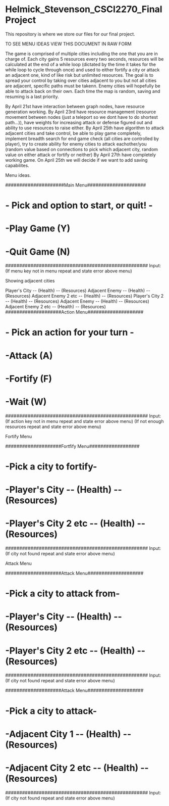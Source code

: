 # Helmick_Stevenson_CSCI2270_FinalProject
This repository is where we store our files for our final project.

TO SEE MENU IDEAS VIEW THIS DOCUMENT IN RAW FORM

The game is comprised of multiple cities including the one that you are in charge of. Each city gains 5 resources every two seconds, resources will be calculated at the end of a while loop (dictated by the time it takes for the while loop to cycle through once) and used to either fortify a city or attack an adjacent one, kind of like risk but unlimited resources. The goal is to spread your control by taking over cities adjacent to you but not all cities are adjacent, specific paths must be takenn. Enemy cities will hopefully be able to attack back on their own. Each time the map is random, saving and resuming is a last priority.

By April 21st have interaction between graph nodes, have resource generation working.
By April 23rd have resource management (resource movement between nodes (just a teleport so we dont have to do shortest path...)), have weights for increasing attack or defense figured out and ability to use resources to raise either.
By April 25th have algorithm to attack adjacent cities and take control, be able to play game completely, implement breadth search for end game check (all cities are controlled by player), try to create ability for enemy cities to attack eachother/you (random value based on connections to pick which adjacent city, random value on either attack or fortify or neither)
By April 27th have completely working game. On April 25th we will decide if we want to add saving capabilites.

Menu ideas.

#####################Main Menu#####################
#      - Pick and option to start, or quit! -     #
#  -Play Game (Y)
#  -Quit Game (N)
###################################################
Input: 
(If menu key not in menu repeat and state error above menu)

Showing adjacent cities

Player's City -- (Health) -- (Resources)
    Adjacent Enemy -- (Health) -- (Resources)
    Adjacent Enemy 2 etc -- (Health) -- (Resources)
Player's City 2 -- (Health) -- (Resources)
    Adjacent Enemy -- (Health) -- (Resources)
    Adjacent Enemy 2 etc -- (Health) -- (Resources)
####################Action Menu####################
#         - Pick an action for your turn -        #
#  -Attack (A)
#  -Fortify (F)
#  -Wait (W)
###################################################
Input: 
(If action key not in menu repeat and state error above menu)
(If not enough resources repeat and state error above menu)

Fortify Menu

####################Fortfify Menu##################
#             -Pick a city to fortify-            #
#  -Player's City -- (Health) -- (Resources)
#  -Player's City 2 etc -- (Health) -- (Resources)
###################################################
Input:
(If city not found repeat and state error above menu)

Attack Menu

####################Attack Menu####################
#           -Pick a city to attack from-          #
#  -Player's City -- (Health) -- (Resources)
#  -Player's City 2 etc -- (Health) -- (Resources)
###################################################
Input:
(If city not found repeat and state error above menu)

####################Attack Menu####################
#             -Pick a city to attack-             #
#  -Adjacent City 1 -- (Health) -- (Resources)
#  -Adjacent City 2 etc -- (Health) -- (Resources)
###################################################
Input:
(If city not found repeat and state error above menu)
